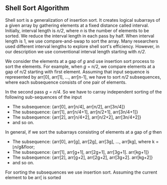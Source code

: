 ## Shell Sort Algorithm

Shell sort is a generalization of insertion sort. It creates logical subarrays of a given array
by gathering elements at a fixed distance called interval. Initially, interval length is 
<i>n/2</i>, where <i>n</i> is the number of elements to be sorted. We reduce the interval length
in each pass by half. When interval length is 1, we use compare-and-swap to sort the array.
Many researchers used different interval lengths to explore shell sort's efficiency. However,
in our description we use conventional interval length starting with <i>n/2</i>. 

We consider the elements at a gap of <i>g</i> and use insertion sort process to sort the
elements. For example, when <i>g</i> = n/2</i>, we compare elements at a gap of n/2 starting
with first element. Assuming that input sequence is represented by arr[0], arr[1], ..., arr[n-1],
we have to sort <i>n/2</i> subsequences, where each subsequence consists of one pair of elements.

In the second pass <i>g = n/4</i>. So we have to carray independent sorting of the following 
sub-sequences of the input 

- The subsequence: {arr[0], arr[n/4], arr[n/2], arr[3n/4]}
- The subsequence: {arr[1], arr[n/4+1], arr[n/2+1], arr[3n/4+1]}
- The subsequence: {arr[2], arr[n/4+2], arr[n/2+2], arr[3n/4+2]}
- and so on.

In general, if we sort the subarrays consisting of elements at a gap of <i>g</i> then 

- The subsequence: {arr[0], arr[g], arr[2g], arr[3g], ..., arr[kg], where k = &lfloor;n/g&floor;
- The subsequence: {arr[1], arr[g+1], arr[2g+1], arr[3g+1]. arr[kg+1]}
- The subsequence: {arr[2], arr[g+2], arr[2g+2], arr[3g+2]. arr[kg+2]}
- and so on.

For sorting the subsequences we use insertion sort. Assuming the current element to be arr[ is sorted 
